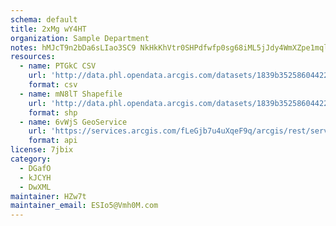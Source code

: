 ```yaml
---
schema: default
title: 2xMg wY4HT 
organization: Sample Department 
notes: hMJcT9n2bDa6sLIao3SC9 NkHkKhVtr0SHPdfwfp0sg68iML5jJdy4WmXZpe1mqlU lQYrxWzVEeO1vBRAioKFqAGuI2zXTx3wv5 
resources:
  - name: PTGkC CSV
    url: 'http://data.phl.opendata.arcgis.com/datasets/1839b35258604422b0b520cbb668df0d_0.csv'
    format: csv
  - name: mN8lT Shapefile
    url: 'http://data.phl.opendata.arcgis.com/datasets/1839b35258604422b0b520cbb668df0d_0.zip'
    format: shp
  - name: 6vWjS GeoService
    url: 'https://services.arcgis.com/fLeGjb7u4uXqeF9q/arcgis/rest/services/Air_Monitoring_Stations/FeatureServer/0/query'
    format: api
license: 7jbix 
category:
  - DGafO 
  - kJCYH 
  - DwXML 
maintainer: HZw7t  
maintainer_email: ESIo5@Vmh0M.com
---
```


